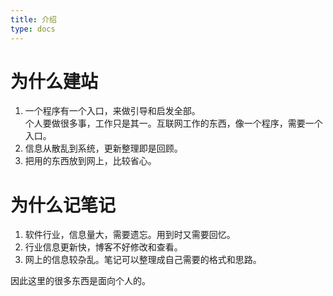 ```yaml
---
title: 介绍
type: docs
---
```


# 为什么建站
1. 一个程序有一个入口，来做引导和启发全部。<br/>
个人要做很多事，工作只是其一。互联网工作的东西，像一个程序，需要一个入口。
1. 信息从散乱到系统，更新整理即是回顾。
1. 把用的东西放到网上，比较省心。


# 为什么记笔记
1. 软件行业，信息量大，需要遗忘。用到时又需要回忆。
1. 行业信息更新快，博客不好修改和查看。
1. 网上的信息较杂乱。笔记可以整理成自己需要的格式和思路。


因此这里的很多东西是面向个人的。


